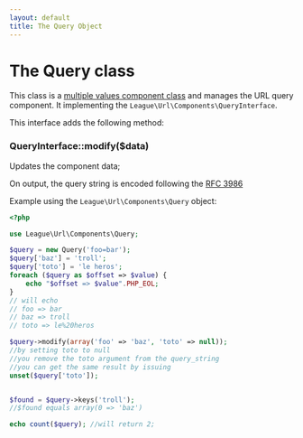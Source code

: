 ```yaml
---
layout: default
title: The Query Object
---
```


# The Query class

This class is a [multiple values component class](/components/overview/#complex-components) and manages the URL query component. It implementing the `League\Url\Components\QueryInterface`.

This interface adds the following method:

### QueryInterface::modify($data)

Updates the component data;

<p class="message-info">On output, the query string is encoded following the <a href="http://www.faqs.org/rfcs/rfc3968" target="_blank">RFC 3986</a></p>

Example using the `League\Url\Components\Query` object:

~~~php
<?php

use League\Url\Components\Query;

$query = new Query('foo=bar');
$query['baz'] = 'troll';
$query['toto'] = 'le heros';
foreach ($query as $offset => $value) {
	echo "$offset => $value".PHP_EOL;
}
// will echo
// foo => bar
// baz => troll
// toto => le%20heros

$query->modify(array('foo' => 'baz', 'toto' => null));
//by setting toto to null
//you remove the toto argument from the query_string
//you can get the same result by issuing
unset($query['toto']);


$found = $query->keys('troll');
//$found equals array(0 => 'baz')

echo count($query); //will return 2;
~~~